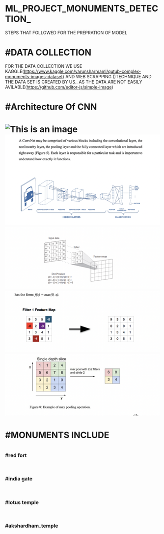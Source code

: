 # ML_PROJECT_MONUMENTS_DETECTION_
STEPS  THAT FOLLOWED FOR THE  PREPRATION OF MODEL
<H1>#DATA COLLECTION</H1>

FOR THE DATA COLLECTION WE USE KAGGLE(https://www.kaggle.com/varunsharmaml/qutub-complex-monuments-images-dataset) AND WEB SCRAPPING ()TECHNIQUE AND 
THE DATA SET IS CREATED BY US.. AS THE DATA ARE NOT EASILY AVILABLE(https://github.com/editor-js/simple-image)

<H1>#Architecture Of CNN<H1>



![This is an image](https://cdn.analyticsvidhya.com/wp-content/uploads/2017/06/28132045/cnnimage.png)
![This is an image](https://github.com/VAIBHAV0526/ML_PROJECT_MONUMENTS_DETECTION_/blob/asset/Screenshot%202022-03-15%20at%209.20.18%20PM.png)
![This is an image](https://github.com/VAIBHAV0526/ML_PROJECT_MONUMENTS_DETECTION_/blob/asset/Screenshot%202022-03-15%20at%209.20.30%20PM.png)
![This is an image](https://github.com/VAIBHAV0526/ML_PROJECT_MONUMENTS_DETECTION_/blob/asset/Screenshot%202022-03-15%20at%209.20.36%20PM.png)
![This is an image](https://github.com/VAIBHAV0526/ML_PROJECT_MONUMENTS_DETECTION_/blob/asset/Screenshot%202022-03-15%20at%209.20.41%20PM.png)  
  
  
  
  
<H1>#MONUMENTS INCLUDE<H1>
<h3>#red fort</h3>
  <br>
  <h3>#india gate</h3>
  <br>
  <h3>#lotus temple</h3>
  <br>
  <h3>#akshardham_temple </h3>
  
